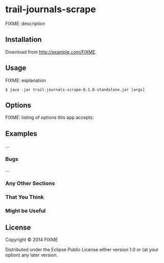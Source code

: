 # trail-journals-scrape

FIXME: description

## Installation

Download from http://example.com/FIXME.

## Usage

FIXME: explanation

    $ java -jar trail-journals-scrape-0.1.0-standalone.jar [args]

## Options

FIXME: listing of options this app accepts.

## Examples

...

### Bugs

...

### Any Other Sections
### That You Think
### Might be Useful

## License

Copyright © 2014 FIXME

Distributed under the Eclipse Public License either version 1.0 or (at
your option) any later version.
